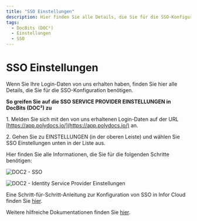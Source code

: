 ```yaml
---
title: "SSO Einstellungen"
description: Hier finden Sie alle Details, die Sie für die SSO-Konfiguration benötigen. Von der benötigten Entity ID, SSO-URL bis zum Zertifikat.
tags:
  - DocBits (DOC²)
  - Einstellungen
  - SSO
---
```

# SSO Einstellungen

Wenn Sie Ihre Login-Daten von uns erhalten haben, finden Sie hier alle Details, die Sie für die SSO-Konfiguration benötigen.

**So greifen Sie auf die SSO SERVICE PROVIDER EINSTELLUNGEN in DocBits (DOC²) zu**

1\. Melden Sie sich mit den von uns erhaltenen Login-Daten auf der URL [https://app.polydocs.io/](https://app.polydocs.io/) an.

2\. Gehen Sie zu EINSTELLUNGEN (in der oberen Leiste) und wählen Sie SSO Einstellungen unten in der Liste aus.

Hier finden Sie alle Informationen, die Sie für die folgenden Schritte benötigen:

![DOC2 - SSO](/_images/docbits/DOC2_SSO-Service-Provider-Settings_DE-1024x508.png "SSO Service Provider Einstellungen")

![DOC2 - Identity Service Provider Einstellungen](/_images/docbits/DOC2_Identity-Service-Provider-Settings_DE-1024x319.png "Identity Service Provider Einstellungen")

Eine Schritt-für-Schritt-Anleitung zur Konfiguration von SSO in Infor Cloud finden Sie [hier](/docbits/doc2-with-infor/configuring-sso-in-cloud/).

Weitere hilfreiche Dokumentationen finden Sie [hier](/docbits/sso/).